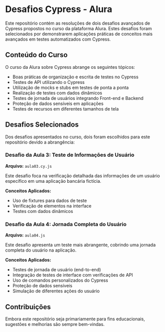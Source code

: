 # Desafios Cypress - Alura

Este repositório contém as resoluções de dois desafios avançados de Cypress propostos no curso da plataforma Alura. Estes desafios foram selecionados por demonstrarem aplicações práticas de conceitos mais avançados em testes automatizados com Cypress.

## Conteúdo do Curso

O curso da Alura sobre Cypress abrange os seguintes tópicos:

* Boas práticas de organização e escrita de testes no Cypress
* Testes de API utilizando o Cypress
* Utilização de mocks e stubs em testes de ponta a ponta
* Realização de testes com dados dinâmicos
* Testes de jornada de usuários integrando Front-end e Backend
* Proteção de dados sensíveis em aplicações
* Testes de recursos em diferentes tamanhos de tela

## Desafios Selecionados

Dos desafios apresentados no curso, dois foram escolhidos para este repositório devido a abrangência:

### Desafio da Aula 3: Teste de Informações de Usuário

**Arquivo:** `aula03.cy.js`

Este desafio foca na verificação detalhada das informações de um usuário específico em uma aplicação bancária fictícia.

**Conceitos Aplicados:**
- Uso de fixtures para dados de teste
- Verificação de elementos na interface
- Testes com dados dinâmicos

### Desafio da Aula 4: Jornada Completa do Usuário

**Arquivo:** `aula04.js`

Este desafio apresenta um teste mais abrangente, cobrindo uma jornada completa do usuário na aplicação.

**Conceitos Aplicados:**
- Testes de jornada de usuário (end-to-end)
- Integração de testes de interface com verificações de API
- Uso de comandos personalizados do Cypress
- Proteção de dados sensíveis
- Simulação de diferentes ações do usuário

## Contribuições

Embora este repositório seja primariamente para fins educacionais, sugestões e melhorias são sempre bem-vindas.
